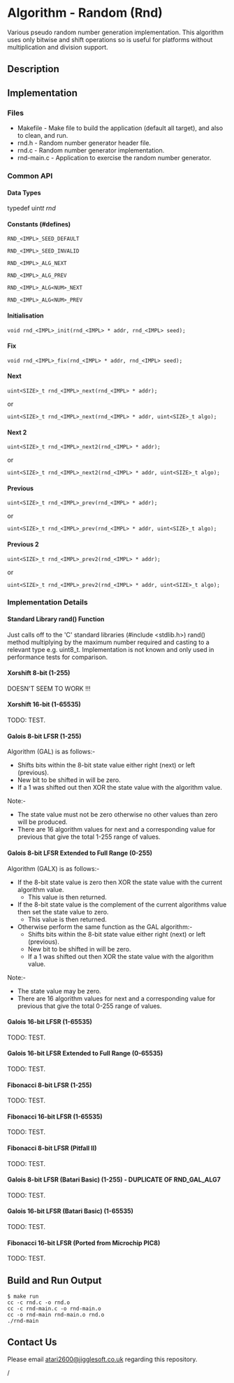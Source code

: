 # Algorithm - Random (Rnd)

Various pseudo random number generation implementation.
This algorithm uses only bitwise and shift operations so is useful for platforms without multiplication and division support.


## Description


## Implementation

### Files

 * Makefile - Make file to build the application (default all target), and also to clean, and run.
 * rnd.h - Random number generator header file.
 * rnd.c - Random number generator implementation.
 * rnd-main.c - Application to exercise the random number generator.


### Common API

#### Data Types

typedef uint<SIZE>_t rnd_<IMPL>


#### Constants (#defines)

```RND_<IMPL>_SEED_DEFAULT```

```RND_<IMPL>_SEED_INVALID```

```RND_<IMPL>_ALG_NEXT```

```RND_<IMPL>_ALG_PREV```

```RND_<IMPL>_ALG<NUM>_NEXT```

```RND_<IMPL>_ALG<NUM>_PREV```


#### Initialisation

```void rnd_<IMPL>_init(rnd_<IMPL> * addr, rnd_<IMPL> seed);```


#### Fix

```void rnd_<IMPL>_fix(rnd_<IMPL> * addr, rnd_<IMPL> seed);```


#### Next

```uint<SIZE>_t rnd_<IMPL>_next(rnd_<IMPL> * addr);```

or

```uint<SIZE>_t rnd_<IMPL>_next(rnd_<IMPL> * addr, uint<SIZE>_t algo);```


#### Next 2

```uint<SIZE>_t rnd_<IMPL>_next2(rnd_<IMPL> * addr);```

or

```uint<SIZE>_t rnd_<IMPL>_next2(rnd_<IMPL> * addr, uint<SIZE>_t algo);```


#### Previous

```uint<SIZE>_t rnd_<IMPL>_prev(rnd_<IMPL> * addr);```

or

```uint<SIZE>_t rnd_<IMPL>_prev(rnd_<IMPL> * addr, uint<SIZE>_t algo);```


#### Previous 2

```uint<SIZE>_t rnd_<IMPL>_prev2(rnd_<IMPL> * addr);```

or

```uint<SIZE>_t rnd_<IMPL>_prev2(rnd_<IMPL> * addr, uint<SIZE>_t algo);```


###  Implementation Details

#### Standard Library rand() Function

Just calls off to the 'C' standard libraries (#include <stdlib.h>) rand() method multiplying by the maximum number required and casting to a relevant type e.g. uint8_t.
Implementation is not known and only used in performance tests for comparison.

#### Xorshift 8-bit (1-255)

DOESN'T SEEM TO WORK !!!

#### Xorshift 16-bit (1-65535)

TODO: TEST.

#### Galois 8-bit LFSR (1-255)

Algorithm (GAL) is as follows:-

 * Shifts bits within the 8-bit state value either right (next) or left (previous).
 * New bit to be shifted in will be zero.
 * If a 1 was shifted out then XOR the state value with the algorithm value.

Note:-

 * The state value must not be zero otherwise no other values than zero will be produced.
 * There are 16 algorithm values for next and a corresponding value for previous that give the total 1-255 range of values. 


#### Galois 8-bit LFSR Extended to Full Range (0-255)

Algorithm (GALX) is as follows:-

 * If the 8-bit state value is zero then XOR the state value with the current algorithm value.
   * This value is then returned.
 * If the 8-bit state value is the complement of the current algorithms value then set the state value to zero.
   * This value is then returned.
 * Otherwise perform the same function as the GAL algorithm:-
   * Shifts bits within the 8-bit state value either right (next) or left (previous).
   * New bit to be shifted in will be zero.
   * If a 1 was shifted out then XOR the state value with the algorithm value.
    
Note:-

 * The state value may be zero.
 * There are 16 algorithm values for next and a corresponding value for previous that give the total 0-255 range of values.


#### Galois 16-bit LFSR (1-65535)

TODO: TEST.

#### Galois 16-bit LFSR Extended to Full Range (0-65535)

TODO: TEST.

#### Fibonacci 8-bit LFSR (1-255)

TODO: TEST.

#### Fibonacci 16-bit LFSR (1-65535)

TODO: TEST.

#### Fibonacci 8-bit LFSR (Pitfall II)

TODO: TEST.

#### Galois 8-bit LFSR (Batari Basic) (1-255) - DUPLICATE OF RND_GAL_ALG7

TODO: TEST.

#### Galois 16-bit LFSR (Batari Basic) (1-65535)

TODO: TEST.

#### Fibonacci 16-bit LFSR (Ported from Microchip PIC8)

TODO: TEST.


## Build and Run Output

```
$ make run
cc -c rnd.c -o rnd.o
cc -c rnd-main.c -o rnd-main.o
cc -o rnd-main rnd-main.o rnd.o
./rnd-main
```


## Contact Us

Please email atari2600@jigglesoft.co.uk regarding this repository.


/